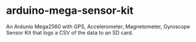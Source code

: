 # arduino-mega-sensor-kit
An Ardunio Mega2560 with GPS, Accelerometer, Magnetometer, Gyroscope Sensor Kit that logs a CSV of the data to an SD card.
